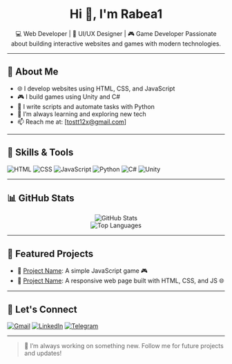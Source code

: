 <h1 align="center">Hi 👋, I'm Rabea1</h1>

<p align="center">
💻 Web Developer | 🎨 UI/UX Designer | 🎮 Game Developer  
Passionate about building interactive websites and games with modern technologies.
</p>

---

## 🧠 About Me

- 🌐 I develop websites using HTML, CSS, and JavaScript  
- 🎮 I build games using Unity and C#  
- 🐍 I write scripts and automate tasks with Python  
- 🚀 I’m always learning and exploring new tech  
- 📫 Reach me at: [tostt12x@gmail.com]

---

## 🔧 Skills & Tools

![HTML](https://img.shields.io/badge/-HTML5-E34F26?style=flat&logo=html5&logoColor=white)
![CSS](https://img.shields.io/badge/-CSS3-1572B6?style=flat&logo=css3)
![JavaScript](https://img.shields.io/badge/-JavaScript-F7DF1E?style=flat&logo=javascript&logoColor=black)
![Python](https://img.shields.io/badge/-Python-3776AB?style=flat&logo=python&logoColor=white)
![C#](https://img.shields.io/badge/-C%23-239120?style=flat&logo=c-sharp&logoColor=white)
![Unity](https://img.shields.io/badge/-Unity-000000?style=flat&logo=unity)

---

## 📊 GitHub Stats

<p align="center">
  <img src="https://github-readme-stats.vercel.app/api?username=Rabea1&show_icons=true&theme=radical" alt="GitHub Stats" />
  <br/>
  <img src="https://github-readme-stats.vercel.app/api/top-langs/?username=Rabea1&layout=compact&theme=radical" alt="Top Languages" />
</p>

---

## 🧩 Featured Projects

- 🔹 [Project Name](#): A simple JavaScript game 🎮  
- 🔹 [Project Name](#): A responsive web page built with HTML, CSS, and JS 🌐  

---

## 🤝 Let's Connect

[![Gmail](https://img.shields.io/badge/Gmail-D14836?style=flat&logo=gmail&logoColor=white)](mailto:your-email@gmail.com)
[![LinkedIn](https://img.shields.io/badge/LinkedIn-0A66C2?style=flat&logo=linkedin&logoColor=white)](https://linkedin.com/)
[![Telegram](https://img.shields.io/badge/Telegram-2CA5E0?style=flat&logo=telegram&logoColor=white)](https://t.me/your_username)

---

> 🌟 I’m always working on something new. Follow me for future projects and updates!
